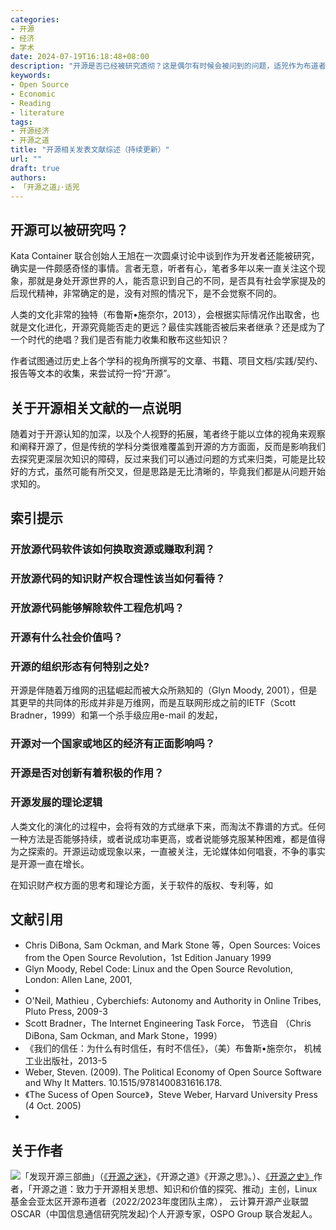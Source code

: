 ```yaml
---
categories:
- 开源
- 经济 
- 学术
date: 2024-07-19T16:18:48+08:00
description: "开源是否已经被研究透彻？这是偶尔有时候会被问到的问题，适兕作为布道者其实不能肯定这个问题，但是这么多年来确实是一直在学习各个角度和领域对于开源的总结和研究，恰逢工作配合需要，就梳理一下自己所读过的文献、书籍。"
keywords:
- Open Source
- Economic
- Reading
- literature
tags:
- 开源经济
- 开源之道
title: "开源相关发表文献综述（持续更新）"
url: ""
draft: true
authors:
- 「开源之道」·适兕
---
```


## 开源可以被研究吗？

Kata Container 联合创始人王旭在一次圆桌讨论中谈到作为开发者还能被研究，确实是一件颇感奇怪的事情。言者无意，听者有心，笔者多年以来一直关注这个现象，那就是身处开源世界的人，能否意识到自己的不同，是否具有社会学家提及的后现代精神，非常确定的是，没有对照的情况下，是不会觉察不同的。

人类的文化非常的独特（布鲁斯•施奈尔，2013），会根据实际情况作出取舍，也就是文化进化，开源究竟能否走的更远？最佳实践能否被后来者继承？还是成为了一个时代的绝唱？我们是否有能力收集和散布这些知识？

作者试图通过历史上各个学科的视角所撰写的文章、书籍、项目文档/实践/契约、报告等文本的收集，来尝试捋一捋“开源”。

## 关于开源相关文献的一点说明

随着对于开源认知的加深，以及个人视野的拓展，笔者终于能以立体的视角来观察和阐释开源了，但是传统的学科分类很难覆盖到开源的方方面面，反而是影响我们去探究更深层次知识的障碍，反过来我们可以通过问题的方式来归类，可能是比较好的方式，虽然可能有所交叉，但是思路是无比清晰的，毕竟我们都是从问题开始求知的。

## 索引提示

### 开放源代码软件该如何换取资源或赚取利润？



### 开放源代码的知识财产权合理性该当如何看待？




### 开放源代码能够解除软件工程危机吗？



### 开源有什么社会价值吗？



### 开源的组织形态有何特别之处?

开源是伴随着万维网的迅猛崛起而被大众所熟知的（Glyn Moody, 2001），但是其更早的共同体的形成并非是万维网，而是互联网形成之前的IETF（Scott Bradner，1999）和第一个杀手级应用e-mail 的发起，


### 开源对一个国家或地区的经济有正面影响吗？



### 开源是否对创新有着积极的作用？



### 开源发展的理论逻辑

人类文化的演化的过程中，会将有效的方式继承下来，而淘汰不靠谱的方式。任何一种方法是否能够持续，或者说成功率更高，或者说能够克服某种困难，都是值得为之探索的。开源运动或现象以来，一直被关注，无论媒体如何唱衰，不争的事实是开源一直在增长。

在知识财产权方面的思考和理论方面，关于软件的版权、专利等，如

## 文献引用


* Chris DiBona, Sam Ockman, and Mark Stone 等，Open Sources: Voices from the Open Source Revolution，1st Edition January 1999 
* Glyn Moody, Rebel Code: Linux and the Open Source Revolution, London: Allen Lane, 2001,
* 
*  O'Neil, Mathieu ,  Cyberchiefs: Autonomy and Authority in Online Tribes, Pluto Press,  2009-3
*  Scott Bradner，The Internet Engineering Task Force， 节选自 （Chris DiBona, Sam Ockman, and Mark Stone，1999）
*  《我们的信任：为什么有时信任，有时不信任》，（美）布鲁斯•施奈尔， 机械工业出版社，2013-5
*  Weber, Steven. (2009). The Political Economy of Open Source Software and Why It Matters. 10.1515/9781400831616.178. 
*  《The Sucess of Open Source》，Steve Weber, Harvard University Press (4 Oct. 2005)
*  



## 关于作者

![](/public/kuosi-face-of-os.png)「发现开源三部曲」（[《开源之迷》](posts/book-of-open-source/the-fascinating-of-open-source/)，《开源之道》《开源之思》。）、[《开源之史》](posts/history-of-open-source/summary/)作者，「开源之道：致力于开源相关思想、知识和价值的探究、推动」主创，Linux基金会亚太区开源布道者（2022/2023年度团队主席）， 云计算开源产业联盟OSCAR（中国信息通信研究院发起)个人开源专家，OSPO Group 联合发起人。